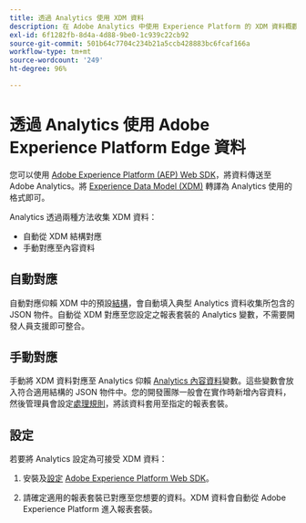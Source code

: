 ```yaml
---
title: 透過 Analytics 使用 XDM 資料
description: 在 Adobe Analytics 中使用 Experience Platform 的 XDM 資料概觀
exl-id: 6f1282fb-8d4a-4d88-9be0-1c939c22cb92
source-git-commit: 501b64c7704c234b21a5ccb428883bc6fcaf166a
workflow-type: tm+mt
source-wordcount: '249'
ht-degree: 96%

---
```


# 透過 Analytics 使用 Adobe Experience Platform Edge 資料

您可以使用 [Adobe Experience Platform (AEP) Web SDK](https://experienceleague.adobe.com/docs/experience-platform/tags/extensions/adobe/sdk/overview.html)，將資料傳送至 Adobe Analytics。將 [Experience Data Model (XDM)](https://experienceleague.adobe.com/docs/experience-platform/xdm/home.html?lang=zh-Hant) 轉譯為 Analytics 使用的格式即可。

Analytics 透過兩種方法收集 XDM 資料：

* 自動從 XDM 結構對應
* 手動對應至內容資料

## 自動對應

自動對應仰賴 XDM 中的預設[結構](https://experienceleague.adobe.com/docs/experience-platform/xdm/schema/composition.html?lang=zh-Hant)，會自動填入典型 Analytics 資料收集所包含的 JSON 物件。自動從 XDM 對應至您設定之報表套裝的 Analytics 變數，不需要開發人員支援即可整合。

## 手動對應

[](xdm-manual.md)手動將 XDM 資料對應至 Analytics 仰賴 [Analytics 內容資料](../vars/page-vars/contextdata.md)變數。這些變數會放入符合適用結構的 JSON 物件中。您的開發團隊一般會在實作時新增內容資料，然後管理員會設定[處理規則](/help/admin/admin/c-processing-rules/c-processing-rules-configuration/t-processing-rules.md)，將該資料套用至指定的報表套裝。

## 設定

若要將 Analytics 設定為可接受 XDM 資料：

1. 安裝及[設定](https://experienceleague.adobe.com/docs/experience-platform/edge/fundamentals/configuring-the-sdk.html?lang=zh-Hant) [Adobe Experience Platform Web SDK](https://experienceleague.adobe.com/docs/experience-platform/edge/fundamentals/installing-the-sdk.html?lang=zh-Hant)。

2. 請確定適用的報表套裝已對應至您想要的資料。XDM 資料會自動從 Adobe Experience Platform 進入報表套裝。
